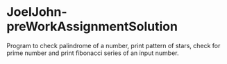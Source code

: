 # JoelJohn-preWorkAssignmentSolution

Program to check palindrome of a number, print pattern of stars, check for prime number and print fibonacci series of an input number.
